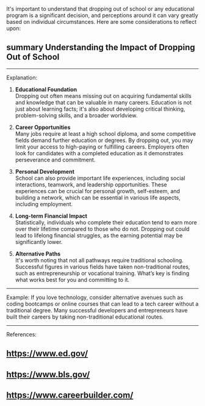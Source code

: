 It's important to understand that dropping out of school or any educational program is a significant decision, and perceptions around it can vary greatly based on individual circumstances. Here are some considerations to reflect upon:

## summary Understanding the Impact of Dropping Out of School <br>
---
Explanation:
1. **Educational Foundation**  
   Dropping out often means missing out on acquiring fundamental skills and knowledge that can be valuable in many careers. Education is not just about learning facts; it's also about developing critical thinking, problem-solving skills, and a broader worldview.

2. **Career Opportunities**  
   Many jobs require at least a high school diploma, and some competitive fields demand further education or degrees. By dropping out, you may limit your access to high-paying or fulfilling careers. Employers often look for candidates with a completed education as it demonstrates perseverance and commitment.

3. **Personal Development**  
   School can also provide important life experiences, including social interactions, teamwork, and leadership opportunities. These experiences can be crucial for personal growth, self-esteem, and building a network, which can be essential in various life aspects, including employment.

4. **Long-term Financial Impact**  
   Statistically, individuals who complete their education tend to earn more over their lifetime compared to those who do not. Dropping out could lead to lifelong financial struggles, as the earning potential may be significantly lower.

5. **Alternative Paths**  
   It's worth noting that not all pathways require traditional schooling. Successful figures in various fields have taken non-traditional routes, such as entrepreneurship or vocational training. What’s key is finding what works best for you and committing to it.

---
Example:
If you love technology, consider alternative avenues such as coding bootcamps or online courses that can lead to a tech career without a traditional degree. Many successful developers and entrepreneurs have built their careers by taking non-traditional educational routes.

---
References: 
## https://www.ed.gov/ 
## https://www.bls.gov/ 
## https://www.careerbuilder.com/